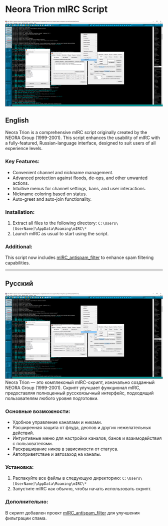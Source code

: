 # Neora Trion mIRC Script
![Neora Trion mIRC Script](Trion.png)
## English

Neora Trion is a comprehensive mIRC script originally created by the NEORA Group (1999-2001). This script enhances the usability of mIRC with a fully-featured, Russian-language interface, designed to suit users of all experience levels.

### Key Features:
- Convenient channel and nickname management.
- Advanced protection against floods, de-ops, and other unwanted actions.
- Intuitive menus for channel settings, bans, and user interactions.
- Nickname coloring based on status.
- Auto-greet and auto-join functionality.

### Installation:
1. Extract all files to the following directory:
   `C:\Users\[UserName]\AppData\Roaming\mIRC\*`
2. Launch mIRC as usual to start using the script.

### Additional:
This script now includes [mIRC_antispam_filter](https://github.com/PEAKT0P/mIRC_antispam_filter) to enhance spam filtering capabilities.

---

## Русский
![Neora Trion mIRC Script](Trion.png)
Neora Trion — это комплексный mIRC-скрипт, изначально созданный NEORA Group (1999-2001). Скрипт улучшает функционал mIRC, предоставляя полноценный русскоязычный интерфейс, подходящий пользователям любого уровня подготовки.

### Основные возможности:
- Удобное управление каналами и никами.
- Расширенная защита от флуда, деопов и других нежелательных действий.
- Интуитивные меню для настройки каналов, банов и взаимодействия с пользователями.
- Раскрашивание ников в зависимости от статуса.
- Автоприветствие и автозаход на каналы.

### Установка:
1. Распакуйте все файлы в следующую директорию:
   `C:\Users\[UserName]\AppData\Roaming\mIRC\*`
2. Запустите mIRC как обычно, чтобы начать использовать скрипт.

### Дополнительно:
В скрипт добавлен проект [mIRC_antispam_filter](https://github.com/PEAKT0P/mIRC_antispam_filter) для улучшения фильтрации спама.

